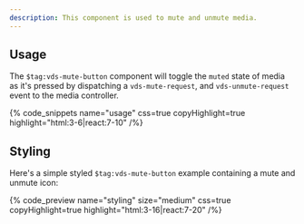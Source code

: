 ```yaml
---
description: This component is used to mute and unmute media.
---
```


## Usage

The `$tag:vds-mute-button` component will toggle the `muted` state of media as it's pressed by
dispatching a `vds-mute-request`, and `vds-unmute-request` event to the media controller.

{% code_snippets name="usage" css=true copyHighlight=true highlight="html:3-6|react:7-10" /%}

## Styling

Here's a simple styled `$tag:vds-mute-button` example containing a mute and unmute icon:

{% code_preview name="styling" size="medium" css=true copyHighlight=true highlight="html:3-16|react:7-20" /%}
